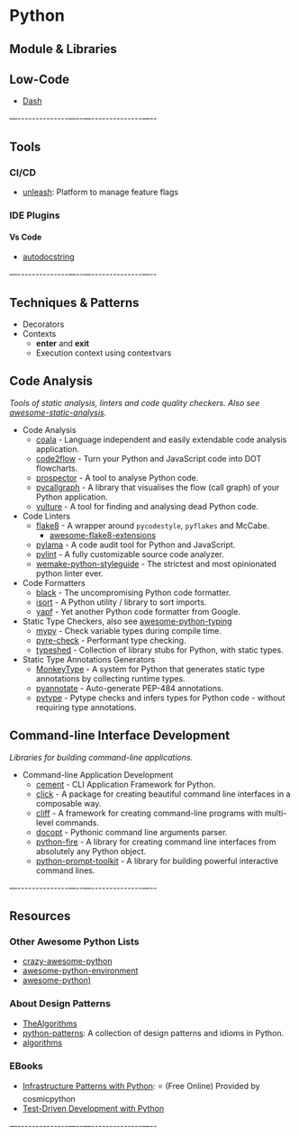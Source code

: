# Python

## Module & Libraries


## Low-Code

* [Dash](https://dash.plotly.com/)




—--------------—--—--------------—--

## Tools

### CI/CD 

* [unleash](https://github.com/Unleash/unleash): Platform to manage feature flags

### IDE Plugins

#### Vs Code

- [autodocstring](awesome-lists/njpwerner.autodocstring)


—--------------—--—--------------—--

## Techniques & Patterns

- Decorators
- Contexts
  - __enter__ and __exit__
  - Execution context using contextvars




<!-- ----------------------------------------------------------------------- -->



## Code Analysis

*Tools of static analysis, linters and code quality checkers. Also see [awesome-static-analysis](https://github.com/mre/awesome-static-analysis).*

* Code Analysis
  * [coala](https://github.com/coala/coala/) - Language independent and easily extendable code analysis application.
  * [code2flow](https://github.com/scottrogowski/code2flow) - Turn your Python and JavaScript code into DOT flowcharts.
  * [prospector](https://github.com/PyCQA/prospector) - A tool to analyse Python code.
  * [pycallgraph](https://github.com/gak/pycallgraph) - A library that visualises the flow (call graph) of your Python application.
  * [vulture](https://github.com/jendrikseipp/vulture) - A tool for finding and analysing dead Python code.
* Code Linters
  * [flake8](https://pypi.org/project/flake8/) - A wrapper around `pycodestyle`, `pyflakes` and McCabe.
    * [awesome-flake8-extensions](https://github.com/DmytroLitvinov/awesome-flake8-extensions)
  * [pylama](https://github.com/klen/pylama) - A code audit tool for Python and JavaScript.
  * [pylint](https://www.pylint.org/) - A fully customizable source code analyzer.
  * [wemake-python-styleguide](https://github.com/wemake-services/wemake-python-styleguide) - The strictest and most opinionated python linter ever.
* Code Formatters
  * [black](https://github.com/python/black) - The uncompromising Python code formatter.
  * [isort](https://github.com/timothycrosley/isort) - A Python utility / library to sort imports.
  * [yapf](https://github.com/google/yapf) - Yet another Python code formatter from Google.
* Static Type Checkers, also see [awesome-python-typing](https://github.com/typeddjango/awesome-python-typing)
  * [mypy](http://mypy-lang.org/) - Check variable types during compile time.
  * [pyre-check](https://github.com/facebook/pyre-check) - Performant type checking.
  * [typeshed](https://github.com/python/typeshed) - Collection of library stubs for Python, with static types.
* Static Type Annotations Generators
  * [MonkeyType](https://github.com/Instagram/MonkeyType) - A system for Python that generates static type annotations by collecting runtime types.
  * [pyannotate](https://github.com/dropbox/pyannotate) - Auto-generate PEP-484 annotations.
  * [pytype](https://github.com/google/pytype) - Pytype checks and infers types for Python code - without requiring type annotations.

## Command-line Interface Development

*Libraries for building command-line applications.*

* Command-line Application Development
  * [cement](http://builtoncement.com/) - CLI Application Framework for Python.
  * [click](http://click.pocoo.org/dev/) - A package for creating beautiful command line interfaces in a composable way.
  * [cliff](https://docs.openstack.org/developer/cliff/) - A framework for creating command-line programs with multi-level commands.
  * [docopt](http://docopt.org/) - Pythonic command line arguments parser.
  * [python-fire](https://github.com/google/python-fire) - A library for creating command line interfaces from absolutely any Python object.
  * [python-prompt-toolkit](https://github.com/jonathanslenders/python-prompt-toolkit) - A library for building powerful interactive command lines.
  
 




—--------------—--—--------------—--

## Resources


### Other Awesome Python Lists

* [crazy-awesome-python](https://github.com/dylanhogg/crazy-awesome-python)
* [awesome-python-environment](https://github.com/ryo-ma/awesome-python-environment)
* [awesome-python)](https://github.com/vinta/awesome-python)

### About Design Patterns

- [TheAlgorithms](https://github.com/TheAlgorithms/Python)
- [python-patterns](https://github.com/faif/python-patterns): A collection of design patterns and idioms in Python.
- [algorithms](https://github.com/keon/algorithms)

### EBooks

* [Infrastructure Patterns with Python](https://www.cosmicpython.com/book/preface.html): :star: (Free Online) Provided by cosmicpython
* [Test-Driven Development with Python](http://www.obeythetestinggoat.com/)

—--------------—--—--------------—--
